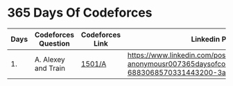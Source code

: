 # 365 Days Of Codeforces

| Days | Codeforces Question | Codeforces Link | Linkedin Post Link |
| ---- | ------------------- | --------------- | ------------------ |
| 1.   | A. Alexey and Train | [1501/A](https://codeforces.com/contest/1501/problem/A) | https://www.linkedin.com/posts/anonymousr007_github-anonymousr007365daysofcodeforces-activity-6883068570331443200-3a9L |

